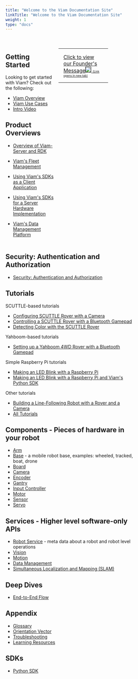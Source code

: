 ```yaml
---
title: "Welcome to the Viam Documentation Site"
linkTitle: "Welcome to the Viam Documentation Site"
weight: 1
type: "docs"
---
```


<style>
    * {
  box-sizing: border-box;
}
.row {
  margin-left:-5px;
  margin-right:-5px;
}
  
.column {
  float: left;
  width: 40%;
  padding: 5px;
}

/* Clearfix (clear floats) */
.row::after {
  content: "";
  clear: both;
  display: table;
}

table {
  border-collapse: collapse;
  border-spacing: 0;
  width: 100%;
  border: none solid #ddd;
}

th, td {
  text-align: left;
  padding: 16px;
}

tr:nth-child(even) {
  background-color: #f2f2f2;
}
</style>
</head>
<body>
<br>
<div class="row">
  <div class="column">
 
## Getting Started
Looking to get started with Viam? Check out the following:

- [Viam Overview](/getting-started/high-level-overview)
- [Viam Use Cases](http://www.viam.com/use-cases)
- [Intro Video](https://www.youtube.com/watch?v=TjmvnEdNVKs&ab_channel=EliotHorowitz)

## Product Overviews
- [Overview of Viam-Server and RDK](/product-overviews/rdk)
- [Viam's Fleet Management](/product-overviews/fleet-management)
- [Using Viam's SDKs as a Client Application](/product-overviews/sdk-as-client)
- [Using Viam's SDKs for a Server Hardware Implementation](/product-overviews/sdk-as-server)
- [Viam's Data Management Platform](/product-overviews/data-management)

  </div>
  <div class="column">
    <table>
      <tr>
        <td><a href="https://www.youtube.com/watch?v=TjmvnEdNVKs" target="_blank">Click to view our Founder's Message<img src="../img/eliot-vid-thumb.png" style="border: 1px solid black"> <span style="font-size:xx-small" </span> (Link opens in new tab)</a></td>
      </tr>
    </table>
  </div>
</div>

## Security: Authentication and Authorization 
- [Security: Authentication and Authorization ](/security)

## Tutorials
SCUTTLE-based tutorials
- [Configuring SCUTTLE Rover with a Camera](/tutorials/scuttlebot)
- [Controlling a SCUTTLE Rover with a Bluetooth Gamepad](/tutorials/scuttle-gamepad)
- [Detecting Color with the SCUTTLE Rover](/tutorials/color-detection-scuttle)

Yahboom-based tutorials
- [Setting up a Yahboom 4WD Rover with a Bluetooth Gamepad](/tutorials/yahboom-rover)

Simple Raspberry Pi tutorials
- [Making an LED Blink with a Raspberry Pi](/tutorials/how-to-make-an-led-blink-with-a-raspberry-pi-using-viam)
- [Making an LED Blink with a Raspberry Pi and Viam's Python SDK](/tutorials/how-to-make-an-led-blink-with-a-raspberry-pi-and-python)

Other tutorials
- [Building a Line-Following Robot with a Rover and a Camera](/tutorials/webcam-line-follower-robot/)
- [All Tutorials](/tutorials/)

## Components - Pieces of hardware in your robot
- [Arm](/components/arm)
- [Base](/components/base) - a mobile robot base, examples: wheeled, tracked, boat, drone
- [Board](/components/board)
- [Camera](/components/camera)
- [Encoder](/components/encoder)
- [Gantry](/components/gantry)
- [Input Controller](/components/input-controller)
- [Motor](/components/motor)
- [Sensor](/components/sensor)
- [Servo](/components/servo)

## Services - Higher level software-only APIs
- [Robot Service](/services/robot-service) - meta data about a robot and robot level operations
- [Vision](/services/vision)
- [Motion](/services/motion)
- [Data Management](/services/data-management)
- [Simultaneous Localization and Mapping (SLAM)](/services/slam)

## Deep Dives
- [End-to-End Flow](/deeper-dive/robot-to-robot-comms)

## Appendix
- [Glossary](/appendix/glossary)
- [Orientation Vector](/appendix/orientation-vector)
- [Troubleshooting](/appendix/troubleshooting)
- [Learning Resources](/appendix/learning-resources)

## SDKs
- [Python SDK](https://python.viam.dev/)
